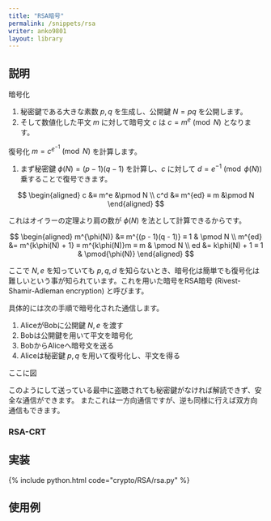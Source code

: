 ```yaml
---
title: "RSA暗号"
permalink: /snippets/rsa
writer: anko9801
layout: library
---
```


## 説明

暗号化

1. 秘密鍵である大きな素数 $p, q$ を生成し、公開鍵 $N = pq$ を公開します。
2. そして数値化した平文 $m$ に対して暗号文 $c$ は $c = m^e \pmod N$ となります。

復号化
$m = c^{e^{-1}} \pmod N$ を計算します。

1. まず秘密鍵 $\phi(N) = (p - 1)(q - 1)$ を計算し、$c$ に対して $d = e^{-1} \pmod{\phi(N)}$ 乗することで復号できます。

$$
\begin{aligned}
c &≡ m^e &\pmod N \\
c^d &≡ m^{ed} ≡ m &\pmod N
\end{aligned}
$$

これはオイラーの定理より肩の数が $\phi(N)$ を法として計算できるからです。

$$
\begin{aligned}
m^{\phi(N)} &≡ m^{(p - 1)(q - 1)} ≡ 1 & \pmod N \\
m^{ed} &= m^{k\phi(N) + 1} ≡ m^{k\phi(N)}m ≡ m & \pmod N \\
ed &= k\phi(N) + 1 ≡ 1 & \pmod{\phi(N)}
\end{aligned}
$$

ここで $N, e$ を知っていても $p, q, d$ を知らないとき、暗号化は簡単でも復号化は難しいという事が知られています。これを用いた暗号をRSA暗号 (Rivest-Shamir-Adleman encryption) と呼びます。

具体的には次の手順で暗号化された通信します。

1. AliceがBobに公開鍵 $N, e$ を渡す
2. Bobは公開鍵を用いて平文を暗号化
3. BobからAliceへ暗号文を送る
4. Aliceは秘密鍵 $p, q$ を用いて復号化し、平文を得る

ここに図

このようにして送っている最中に盗聴されても秘密鍵がなければ解読できず、安全な通信ができます。
またこれは一方向通信ですが、逆も同様に行えば双方向通信もできます。

### RSA-CRT

## 実装

{% include python.html code="crypto/RSA/rsa.py" %}

## 使用例

